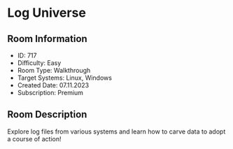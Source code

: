 ﻿# Log Universe

## Room Information
- ID: 717
- Difficulty: Easy
- Room Type: Walkthrough
- Target Systems: Linux, Windows
- Created Date: 07.11.2023
- Subscription: Premium

## Room Description
Explore log files from various systems and learn how to carve data to adopt a course of action!
